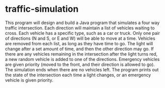 # traffic-simulation
This program will design and build a Java program that simulates a four way traffic intersection. Each direction will maintain a list of vehicles waiting to cross. Each vehicle has a specific type, such as a car or truck. Only one pair of directions (N and S, or E and W) will be able to move at a time. Vehicles are removed from each list, as long as they have time to go. The light will change after a set amount of time, and then the other direction may go. If there are any vehicles remaining in the intersection after the light turns red, a new random vehicle is added to one of the directions. Emergency vehicles are given priority (moved to the front, and their direction is allowed to go). The simulation ends when there are no vehicles left. The program prints out the state of the intersection each time a light changes, or an emergency vehicle is given priority. 

